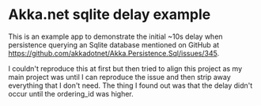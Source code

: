 # Akka.net sqlite delay example
This is an example app to demonstrate the initial ~10s delay when persistence querying an Sqlite database mentioned on GitHub at https://github.com/akkadotnet/Akka.Persistence.Sql/issues/345.

I couldn't reproduce this at first but then tried to align this project as my main project was until I can reproduce the issue and then strip away everything that I don't need. The thing I found out was that the delay didn't occur until the ordering_id was higher.
